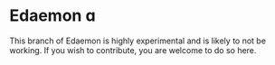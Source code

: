 # Edaemon ɑ

This branch of Edaemon is highly experimental and is likely to not be working. If you wish to contribute, you are welcome to do so here.
